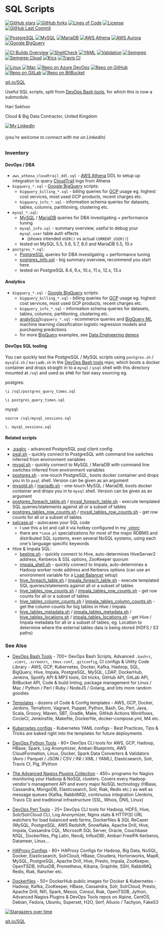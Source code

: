 SQL Scripts
===========

[![GitHub stars](https://img.shields.io/github/stars/HariSekhon/SQL-scripts?logo=github)](https://github.com/HariSekhon/SQL-scripts/stargazers)
[![GitHub forks](https://img.shields.io/github/forks/HariSekhon/SQL-scripts?logo=github)](https://github.com/HariSekhon/SQL-scripts/network)
[![Lines of Code](https://img.shields.io/badge/lines%20of%20code-5k-lightgrey?logo=codecademy)](https://github.com/HariSekhon/SQL-scripts#SQL-Scripts)
[![License](https://img.shields.io/github/license/HariSekhon/SQL-scripts)](https://github.com/HariSekhon/SQL-scripts/blob/master/LICENSE)
[![GitHub Last Commit](https://img.shields.io/github/last-commit/HariSekhon/SQL-scripts?logo=github)](https://github.com/HariSekhon/SQL-scripts/commits/master)

[![PostgreSQL](https://img.shields.io/badge/SQL-PostreSQL-336791?logo=postgresql)](https://www.postgresql.org/)
[![MySQL](https://img.shields.io/badge/SQL-MySQL-4479A1?logo=mysql&logoColor=white)](https://www.mysql.com/)
[![MariaDB](https://img.shields.io/badge/SQL-MariaDB-003545?logo=mariadb)](https://mariadb.org/)
[![AWS Athena](https://img.shields.io/badge/SQL-AWS%20Athena-232F3E?logo=amazon%20aws)](https://aws.amazon.com/athena/)
[![AWS Aurora](https://img.shields.io/badge/SQL-AWS%20Aurora-232F3E?logo=amazon%20aws)](https://aws.amazon.com/aurora/)
[![Google BigQuery](https://img.shields.io/badge/SQL-Google%20BigQuery-4285F4?logo=google%20cloud)](https://cloud.google.com/bigquery)

[![CI Builds Overview](https://img.shields.io/badge/CI%20Builds-Overview%20Page-blue?logo=circleci)](https://bitbucket.org/HariSekhon/devops-bash-tools/src/master/STATUS.md)
[![ShellCheck](https://github.com/HariSekhon/SQL-scripts/actions/workflows/shellcheck.yaml/badge.svg)](https://github.com/HariSekhon/SQL-scripts/actions/workflows/shellcheck.yaml)
[![YAML](https://github.com/HariSekhon/SQL-scripts/actions/workflows/yaml.yaml/badge.svg)](https://github.com/HariSekhon/SQL-scripts/actions/workflows/yaml.yaml)
[![Validation](https://github.com/HariSekhon/SQL-scripts/actions/workflows/validate.yaml/badge.svg)](https://github.com/HariSekhon/SQL-scripts/actions/workflows/validate.yaml)
[![Semgrep](https://github.com/HariSekhon/SQL-scripts/actions/workflows/semgrep.yaml/badge.svg)](https://github.com/HariSekhon/SQL-scripts/actions/workflows/semgrep.yaml)
[![Semgrep Cloud](https://github.com/HariSekhon/SQL-scripts/actions/workflows/semgrep-cloud.yaml/badge.svg)](https://github.com/HariSekhon/SQL-scripts/actions/workflows/semgrep-cloud.yaml)
[![Kics](https://github.com/HariSekhon/SQL-scripts/actions/workflows/kics.yaml/badge.svg)](https://github.com/HariSekhon/SQL-scripts/actions/workflows/kics.yaml)
[![Travis CI](https://img.shields.io/badge/TravisCI-ready-blue?logo=travis&label=Travis%20CI)](https://github.com/HariSekhon/SQL-scripts/blob/master/.travis.yml)

[![Linux](https://img.shields.io/badge/OS-Linux-blue?logo=linux)](https://github.com/HariSekhon/SQL-scripts#SQL-Scripts)
[![Mac](https://img.shields.io/badge/OS-Mac-blue?logo=apple)](https://github.com/HariSekhon/SQL-scripts#SQL-Scripts)
[![Repo on Azure DevOps](https://img.shields.io/badge/repo-Azure%20DevOps-0078D7?logo=azure%20devops)](https://dev.azure.com/harisekhon/GitHub/_git/SQL-scripts)
[![Repo on GitHub](https://img.shields.io/badge/repo-GitHub-2088FF?logo=github)](https://github.com/HariSekhon/SQL-scripts)
[![Repo on GitLab](https://img.shields.io/badge/repo-GitLab-FCA121?logo=gitlab)](https://gitlab.com/HariSekhon/SQL-scripts)
[![Repo on BitBucket](https://img.shields.io/badge/repo-BitBucket-0052CC?logo=bitbucket)](https://bitbucket.org/HariSekhon/SQL-scripts)

[git.io/SQL](https://git.io/SQL)

Useful SQL scripts, split from [DevOps Bash tools](https://github.com/HariSekhon/DevOps-Bash-tools), for which this is now a submodule.

Hari Sekhon

Cloud & Big Data Contractor, United Kingdom

[![My LinkedIn](https://img.shields.io/badge/LinkedIn%20Profile-HariSekhon-blue?logo=linkedin)](https://www.linkedin.com/in/HariSekhon/)
###### (you're welcome to connect with me on LinkedIn)

### Inventory

#### DevOps / DBA

- `aws_athena_cloudtrail_ddl.sql` - [AWS Athena](https://aws.amazon.com/athena/) DDL to setup up integration to query [CloudTrail](https://aws.amazon.com/cloudtrail/) logs from Athena
- `bigquery_*.sql` - [Google BigQuery](https://cloud.google.com/bigquery) scripts:
  - `bigquery_billing_*.sql` - billing queries for [GCP](https://cloud.google.com/) usage eg. highest cost services, most used GCP products, recent charges etc.
  - `bigquery_info_*.sql` - information schema queries for datasets, tables, columns, partitioning, clustering etc.
- `mysql_*.sql`:
  - [MySQL](https://www.mysql.com/) / [MariaDB](https://mariadb.org/) queries for DBA investigating + performance tuning
  - `mysql_info.sql` - summary overview, useful to debug your `mysql.user` table auth effects
    - (shows intended `USER()` vs actual `CURRENT_USER()`)
  - tested on MySQL 5.5, 5.6, 5.7, 8.0 and MariaDB 5.5, 10.x
- `postgres_*.sql`:
  - [PostgreSQL](https://www.postgresql.org/) queries for DBA investigating + performance tuning
  - [postgres_info.sql](https://github.com/HariSekhon/SQL-scripts/blob/master/postgres_info.sql) - big summary overview, recommend you start here
  - tested on PostgreSQL 8.4, 9.x, 10.x, 11.x, 12.x, 13.x

#### Analytics

- `bigquery_*.sql` - [Google BigQuery](https://cloud.google.com/bigquery) scripts:
  - `bigquery_billing_*.sql` - billing queries for [GCP](https://cloud.google.com/) usage eg. highest cost services, most used GCP products, recent charges etc.
  - `bigquery_info_*.sql` - information schema queries for datasets, tables, columns, partitioning, clustering etc.
  - [analytics/](https://github.com/HariSekhon/SQL-scripts/tree/master/analytics)`bigquery_*.sql` - ecommerce queries and [BigQuery ML](https://cloud.google.com/bigquery-ml/docs/bigqueryml-intro) machine learning classification logistic regression models and purchasing predictions
  - for more [BigQuery](https://cloud.google.com/bigquery) examples, see [Data Engineering demos](https://github.com/GoogleCloudPlatform/training-data-analyst/tree/master/courses/data-engineering/demos)

#### DevOps SQL tooling

You can quickly test the PostgreSQL / MySQL scripts using `postgres.sh` / `mysqld.sh` / `mariadb.sh` in the [DevOps Bash tools](https://github.com/HariSekhon/DevOps-Bash-tools) repo, which boots a docker container and drops straight in to a `mysql` / `psql` shell with this directory mounted at `/sql` and used as `$PWD` for fast easy sourcing eg.

postgres:
```
\i /sql/postgres_query_times.sql
```
```
\i postgres_query_times.sql
```

mysql:
```
source /sql/mysql_sessions.sql
```
```
\. mysql_sessions.sql
```


#### Related scripts

- [.psqlrc](https://github.com/HariSekhon/DevOps-Bash-tools/blob/master/.psqlrc) - advanced PostgreSQL psql client config
- [psql.sh](https://github.com/HariSekhon/DevOps-Bash-tools/blob/master/psql.sh) - quickly connect to PostgreSQL with command line switches inferred from environment variables
- [mysql.sh](https://github.com/HariSekhon/DevOps-Bash-tools/blob/master/mysql.sh) - quickly connect to MySQL / MariaDB with command line switches inferred from environment variables
- [postgres.sh](https://github.com/HariSekhon/DevOps-Bash-tools/blob/master/postgres.sh) - one-touch PostgreSQL, boots docker container and drops you in to `psql` shell. Version can be given as an argument
- [mysqld.sh](https://github.com/HariSekhon/DevOps-Bash-tools/blob/master/mysqld.sh) / [mariadb.sh](https://github.com/HariSekhon/DevOps-Bash-tools/blob/master/mariadb.sh) - one-touch MySQL / MariaDB, boots docker container and drops you in to `mysql` shell. Version can be given as an argument
- [postgres_foreach_table.sh](https://github.com/HariSekhon/DevOps-Bash-tools/blob/master/postgres_foreach_table.sh) / [mysql_foreach_table.sh](https://github.com/HariSekhon/DevOps-Bash-tools/blob/master/mysql_foreach_table.sh) - execute templated SQL queries/statements against all or a subset of tables
- [postgres_tables_row_counts.sh](https://github.com/HariSekhon/DevOps-Bash-tools/blob/master/postgres_tables_row_counts.sh) / [mysql_tables_row_counts.sh](https://github.com/HariSekhon/DevOps-Bash-tools/blob/master/mysql_tables_row_counts.sh) - get row counts for all or a subset of tables
- [sqlcase.pl](https://github.com/HariSekhon/DevOps-Perl-tools/blob/master/sqlcase.pl) - autocases your SQL code
  - I use this a lot and call it via hotkey configured in my [.vimrc](https://github.com/HariSekhon/DevOps-Bash-tools/blob/master/.vimrc)
  - there are `*case.pl` specializations for most of the major RDBMS and distributed SQL systems, even several NoSQL systems, using each one's language specific keywords
- Hive & Impala SQL:
  - [beeline.sh](https://github.com/HariSekhon/DevOps-Bash-tools/blob/master/beeline.sh) - quickly connect to Hive, auto-determines HiveServer2 address, Kerberos & SSL options, ZooKeeper quorum
  - [impala_shell.sh](https://github.com/HariSekhon/DevOps-Bash-tools/blob/master/impala_shell.sh) - quickly connect to Impala, auto-determines a Hadoop worker node address and Kerberos options (can use an environment variable for a [Load Balancer](https://github.com/HariSekhon/HAProxy-configs/blob/master/impala-jdbc.cfg) setup)
  - [hive_foreach_table.sh](https://github.com/HariSekhon/DevOps-Bash-tools/blob/master/hive_foreach_table.sh) / [impala_foreach_table.sh](https://github.com/HariSekhon/DevOps-Bash-tools/blob/master/impala_foreach_table.sh) - execute templated SQL queries/statements against all or a subset of tables
  - [hive_tables_row_counts.sh](https://github.com/HariSekhon/DevOps-Bash-tools/blob/master/hive_tables_row_counts.sh) / [impala_tables_row_counts.sh](https://github.com/HariSekhon/DevOps-Bash-tools/blob/master/impala_tables_row_counts.sh) - get row counts for all or a subset of tables
  - [hive_tables_column_counts.sh](https://github.com/HariSekhon/DevOps-Bash-tools/blob/master/hive_tables_column_counts.sh) / [impala_tables_column_counts.sh](https://github.com/HariSekhon/DevOps-Bash-tools/blob/master/impala_tables_column_counts.sh) - get the column counts for big tables in Hive / Impala
  - [hive_tables_metadata.sh](https://github.com/HariSekhon/DevOps-Bash-tools/blob/master/hive_tables_metadata.sh) / [impala_tables_metadata.sh](https://github.com/HariSekhon/DevOps-Bash-tools/blob/master/impala_tables_metadata.sh) / [hive_tables_locations.sh](https://github.com/HariSekhon/DevOps-Bash-tools/blob/master/hive_tables_locations.sh) / [impala_tables_locations.sh](https://github.com/HariSekhon/DevOps-Bash-tools/blob/master/impala_tables_locations.sh) - get Hive / Impala metadata for all or a subset of tables, eg. Location to determine where the external tables data is being stored (HDFS / S3 paths)

### See Also

- [DevOps Bash Tools](https://github.com/HariSekhon/DevOps-Bash-tools) - 700+ DevOps Bash Scripts, Advanced `.bashrc`, `.vimrc`, `.screenrc`, `.tmux.conf`, `.gitconfig`, CI configs & Utility Code Library - AWS, GCP, Kubernetes, Docker, Kafka, Hadoop, SQL, BigQuery, Hive, Impala, PostgreSQL, MySQL, LDAP, DockerHub, Jenkins, Spotify API & MP3 tools, Git tricks, GitHub API, GitLab API, BitBucket API, Code & build linting, package management for Linux / Mac / Python / Perl / Ruby / NodeJS / Golang, and lots more random goodies

- [Templates](https://github.com/HariSekhon/Templates) - dozens of Code & Config templates - AWS, GCP, Docker, Jenkins, Terraform, Vagrant, Puppet, Python, Bash, Go, Perl, Java, Scala, Groovy, Maven, SBT, Gradle, Make, GitHub Actions Workflows, CircleCI, Jenkinsfile, Makefile, Dockerfile, docker-compose.yml, M4 etc.

- [Kubernetes configs](https://github.com/HariSekhon/Kubernetes-configs) - Kubernetes YAML configs - Best Practices, Tips & Tricks are baked right into the templates for future deployments

- [DevOps Python Tools](https://github.com/HariSekhon/DevOps-Python-tools) - 80+ DevOps CLI tools for AWS, GCP, Hadoop, HBase, Spark, Log Anonymizer, Ambari Blueprints, AWS CloudFormation, Linux, Docker, Spark Data Converters & Validators (Avro / Parquet / JSON / CSV / INI / XML / YAML), Elasticsearch, Solr, Travis CI, Pig, IPython

- [The Advanced Nagios Plugins Collection](https://github.com/HariSekhon/Nagios-Plugins) - 450+ programs for Nagios monitoring your Hadoop & NoSQL clusters. Covers every Hadoop vendor's management API and every major NoSQL technology (HBase, Cassandra, MongoDB, Elasticsearch, Solr, Riak, Redis etc.) as well as message queues (Kafka, RabbitMQ), continuous integration (Jenkins, Travis CI) and traditional infrastructure (SSL, Whois, DNS, Linux)

- [DevOps Perl Tools](https://github.com/harisekhon/perl-tools) - 25+ DevOps CLI tools for Hadoop, HDFS, Hive, Solr/SolrCloud CLI, Log Anonymizer, Nginx stats & HTTP(S) URL watchers for load balanced web farms, Dockerfiles & SQL ReCaser (MySQL, PostgreSQL, AWS Redshift, Snowflake, Apache Drill, Hive, Impala, Cassandra CQL, Microsoft SQL Server, Oracle, Couchbase N1QL, Dockerfiles, Pig Latin, Neo4j, InfluxDB), Ambari FreeIPA Kerberos, Datameer, Linux...

- [HAProxy Configs](https://github.com/HariSekhon/HAProxy-configs) - 80+ HAProxy Configs for Hadoop, Big Data, NoSQL, Docker, Elasticsearch, SolrCloud, HBase, Cloudera, Hortonworks, MapR, MySQL, PostgreSQL, Apache Drill, Hive, Presto, Impala, ZooKeeper, OpenTSDB, InfluxDB, Prometheus, Kibana, Graphite, SSH, RabbitMQ, Redis, Riak, Rancher etc.

- [Dockerfiles](https://github.com/HariSekhon/Dockerfiles) - 50+ DockerHub public images for Docker & Kubernetes - Hadoop, Kafka, ZooKeeper, HBase, Cassandra, Solr, SolrCloud, Presto, Apache Drill, Nifi, Spark, Mesos, Consul, Riak, OpenTSDB, Jython, Advanced Nagios Plugins & DevOps Tools repos on Alpine, CentOS, Debian, Fedora, Ubuntu, Superset, H2O, Serf, Alluxio / Tachyon, FakeS3

[![Stargazers over time](https://starchart.cc/HariSekhon/SQL-scripts.svg)](https://starchart.cc/HariSekhon/SQL-scripts)

[git.io/SQL](https://git.io/SQL)
